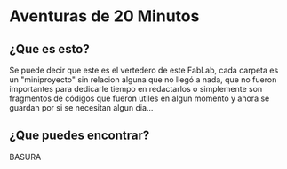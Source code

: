 # Aventuras de 20 Minutos

## ¿Que es esto?
Se puede decir que este es el vertedero de este FabLab, cada carpeta es un "miniproyecto" sin relacion alguna que no llegó a nada, que no fueron importantes para dedicarle tiempo en redactarlos o simplemente son fragmentos de códigos que fueron utiles en algun momento y ahora se guardan por si se necesitan algun dia...

## ¿Que puedes encontrar?
BASURA
